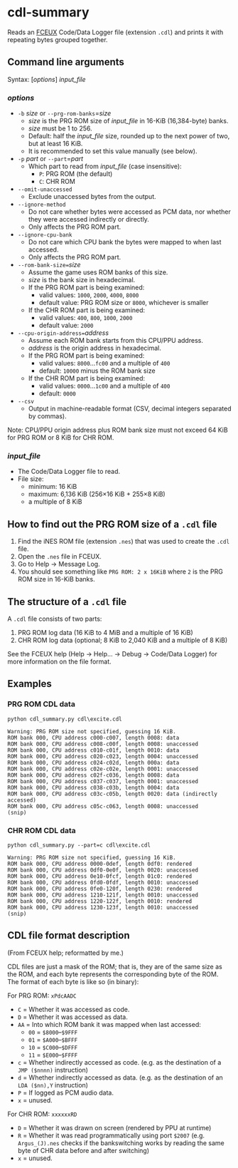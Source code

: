 # cdl-summary
Reads an [FCEUX](http://www.fceux.com) Code/Data Logger file (extension `.cdl`) and prints it with repeating bytes grouped together.

## Command line arguments

Syntax: [*options*] *input_file*

### *options*
* `-b` *size* or `--prg-rom-banks`=*size*
  * *size* is the PRG ROM size of *input_file* in 16-KiB (16,384-byte) banks.
  * *size* must be 1 to 256.
  * Default: half the *input_file* size, rounded up to the next power of two, but at least 16 KiB.
  * It is recommended to set this value manually (see below).
* `-p` *part* or `--part`=*part*
  * Which part to read from *input_file* (case insensitive):
    * `P`: PRG ROM (the default)
    * `C`: CHR ROM
* `--omit-unaccessed`
  * Exclude unaccessed bytes from the output.
* `--ignore-method`
  * Do not care whether bytes were accessed as PCM data, nor whether they were accessed indirectly or directly.
  * Only affects the PRG ROM part.
* `--ignore-cpu-bank`
  * Do not care which CPU bank the bytes were mapped to when last accessed.
  * Only affects the PRG ROM part.
* `--rom-bank-size=`*size*
  * Assume the game uses ROM banks of this size.
  * *size* is the bank size in hexadecimal.
  * If the PRG ROM part is being examined:
    * valid values: `1000`, `2000`, `4000`, `8000`
    * default value: PRG ROM size or `8000`, whichever is smaller
  * If the CHR ROM part is being examined:
    * valid values: `400`, `800`, `1000`, `2000`
    * default value: `2000`
* `--cpu-origin-address=`*address*
  * Assume each ROM bank starts from this CPU/PPU address.
  * *address* is the origin address in hexadecimal.
  * If the PRG ROM part is being examined:
    * valid values: `8000`&hellip;`fc00` and a multiple of `400`
    * default: `10000` minus the ROM bank size
  * If the CHR ROM part is being examined:
    * valid values: `0000`&hellip;`1c00` and a multiple of `400`
    * default: `0000`
* `--csv`
  * Output in machine-readable format (CSV, decimal integers separated by commas).

Note: CPU/PPU origin address plus ROM bank size must not exceed 64 KiB for PRG ROM or 8 KiB for CHR ROM.

### *input_file*
  * The Code/Data Logger file to read.
  * File size:
    * minimum: 16 KiB
    * maximum: 6,136 KiB (256&times;16 KiB + 255&times;8 KiB)
    * a multiple of 8 KiB

## How to find out the PRG ROM size of a `.cdl` file
1. Find the iNES ROM file (extension `.nes`) that was used to create the `.cdl` file.
1. Open the `.nes` file in FCEUX.
1. Go to Help &rarr; Message Log.
1. You should see something like `PRG ROM: 2 x 16KiB` where `2` is the PRG ROM size in 16-KiB banks.

## The structure of a `.cdl` file
A `.cdl` file consists of two parts:
1. PRG ROM log data (16 KiB to 4 MiB and a multiple of 16 KiB)
1. CHR ROM log data (optional; 8 KiB to 2,040 KiB and a multiple of 8 KiB)

See the FCEUX help (Help &rarr; Help&hellip; &rarr; Debug &rarr; Code/Data Logger) for more information on the file format.

## Examples

### PRG ROM CDL data
```
python cdl_summary.py cdl\excite.cdl

Warning: PRG ROM size not specified, guessing 16 KiB.
ROM bank 000, CPU address c000-c007, length 0008: data
ROM bank 000, CPU address c008-c00f, length 0008: unaccessed
ROM bank 000, CPU address c010-c01f, length 0010: data
ROM bank 000, CPU address c020-c023, length 0004: unaccessed
ROM bank 000, CPU address c024-c02d, length 000a: data
ROM bank 000, CPU address c02e-c02e, length 0001: unaccessed
ROM bank 000, CPU address c02f-c036, length 0008: data
ROM bank 000, CPU address c037-c037, length 0001: unaccessed
ROM bank 000, CPU address c038-c03b, length 0004: data
ROM bank 000, CPU address c03c-c05b, length 0020: data (indirectly accessed)
ROM bank 000, CPU address c05c-c063, length 0008: unaccessed
(snip)
```

### CHR ROM CDL data
```
python cdl_summary.py --part=c cdl\excite.cdl

Warning: PRG ROM size not specified, guessing 16 KiB.
ROM bank 000, CPU address 0000-0def, length 0df0: rendered
ROM bank 000, CPU address 0df0-0e0f, length 0020: unaccessed
ROM bank 000, CPU address 0e10-0fcf, length 01c0: rendered
ROM bank 000, CPU address 0fd0-0fdf, length 0010: unaccessed
ROM bank 000, CPU address 0fe0-120f, length 0230: rendered
ROM bank 000, CPU address 1210-121f, length 0010: unaccessed
ROM bank 000, CPU address 1220-122f, length 0010: rendered
ROM bank 000, CPU address 1230-123f, length 0010: unaccessed
(snip)
```

## CDL file format description
(From FCEUX help; reformatted by me.)

CDL files are just a mask of the ROM; that is, they are of the same size as the ROM, and each byte represents the corresponding byte of the ROM. The format of each byte is like so (in binary):

For PRG ROM: `xPdcAADC`
* `C` = Whether it was accessed as code.
* `D` = Whether it was accessed as data.
* `AA` = Into which ROM bank it was mapped when last accessed:
  * `00` = `$8000`&ndash;`$9FFF`
  * `01` = `$A000`&ndash;`$BFFF`
  * `10` = `$C000`&ndash;`$DFFF`
  * `11` = `$E000`&ndash;`$FFFF`
* `c` = Whether indirectly accessed as code. (e.g. as the destination of a `JMP ($nnnn)` instruction)
* `d` = Whether indirectly accessed as data. (e.g. as the destination of an `LDA ($nn),Y` instruction)
* `P` = If logged as PCM audio data.
* `x` = unused.

For CHR ROM: `xxxxxxRD`
* `D` = Whether it was drawn on screen (rendered by PPU at runtime)
* `R` = Whether it was read programmatically using port `$2007` (e.g. `Argus_(J).nes` checks if the bankswitching works by reading the same byte of CHR data before and after switching)
* `x` = unused.
